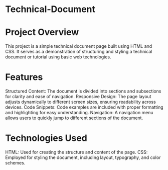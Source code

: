 # Technical-Document

# Project Overview
This project is a simple technical document page built using HTML and CSS. It serves as a demonstration of structuring and styling a technical document or tutorial using basic web technologies.

# Features
Structured Content: The document is divided into sections and subsections for clarity and ease of navigation.
Responsive Design: The page layout adjusts dynamically to different screen sizes, ensuring readability across devices.
Code Snippets: Code examples are included with proper formatting and highlighting for easy understanding.
Navigation: A navigation menu allows users to quickly jump to different sections of the document.

# Technologies Used
HTML: Used for creating the structure and content of the page.
CSS: Employed for styling the document, including layout, typography, and color schemes.
